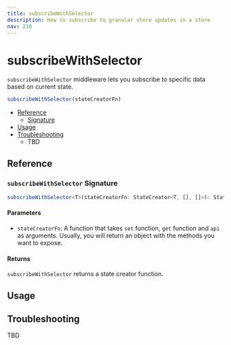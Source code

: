 ```yaml
---
title: subscribeWithSelector
description: How to subscribe to granular store updates in a store
nav: 210
---
```


# subscribeWithSelector

`subscribeWithSelector` middleware lets you subscribe to specific data based on current state.

```js
subscribeWithSelector(stateCreatorFn)
```

- [Reference](#reference)
  - [Signature](#subscribewithselector-signature)
- [Usage](#usage)
- [Troubleshooting](#troubleshooting)
  - TBD

## Reference

### `subscribeWithSelector` Signature

```ts
subscribeWithSelector<T>(stateCreatorFn: StateCreator<T, [], []>): StateCreator<T, [], []>
```

#### Parameters

- `stateCreatorFn`: A function that takes `set` function, `get` function and `api` as arguments.
  Usually, you will return an object with the methods you want to expose.

#### Returns

`subscribeWithSelector` returns a state creator function.

## Usage

## Troubleshooting

TBD
